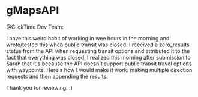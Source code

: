 gMapsAPI
========
@ClickTime Dev Team:

I have this weird habit of working in wee hours in the morning and wrote/tested this when public transit was closed. 
I received a zero_results status from the API when requesting transit options and attributed it to the fact that everything
was closed. I realized this morning after submission to Sarah that it's because the API doesn't support public transit travel 
options with waypoints. Here's how I would make it work: making multiple direction requests and then appending the results.

Thank you for reviewing! :)
